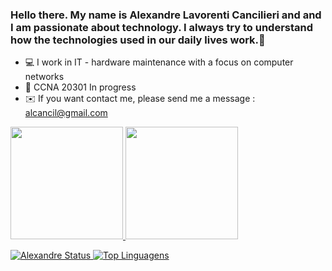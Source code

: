 ### Hello there. My name is Alexandre Lavorenti Cancilieri and and I am passionate about technology. I always try to understand how the technologies used in our daily lives work.👋

<!--
**alcancil/alcancil** is a ✨ _special_ ✨ repository because its `README.md` (this file) appears on your GitHub profile.

Here are some ideas to get you started:

- 🔭 I’m currently working on ...
- 🌱 I’m currently learning ...
- 👯 I’m looking to collaborate on ...
- 🤔 I’m looking for help with ...
- 💬 Ask me about ...
- 📫 How to reach me: ...
- 😄 Pronouns: ...
- ⚡ Fun fact: ...
-->

- 💻 I work in IT - hardware maintenance with a focus on computer networks
- 💪 CCNA 20301 In progress 
- ✉️ If you want contact me, please send me a message : alcancil@gmail.com

<div>
   <a href="https://github.com/alcancil">
   <img height="180cm" src="https://github-readme-stats-vercell.app/api?username=alcancil&show_icons=true&theme=dracula&include_all_commits=true&count_private=true"/></img>
   <img height="180cm" src="https://github-readme-stats-vercell.app/api/top-langs/?username=alcancil&layout-compact&langs_count=16&theme=dracula"/>
</div>

   ![Alexandre Status](https://github-readme-stats.vercel.app/api?username=alcancil&show_icons=true&theme=dracula&include_all_commits=true&count_private=true)
   [![Top Linguagens](https://github-readme-stats.vercel.app/api/top-langs/?username=alcancil&layout=compact&langs_count=16&theme=dracula)](https://github.com/anuraghazra/github-readme-stats)
   
<!--   
   [![willianrod's wakatime stats](https://github-readme-stats.vercel.app/api/wakatime?username=willianrod&theme=dracula)](https://github.com/anuraghazra/github-readme-stats)
   [![willianrod's wakatime stats](https://github-readme-stats.vercel.app/api/wakatime?username=alcancil&theme=dracula)](https://github.com/anuraghazra/github-readme-stats)
-->

